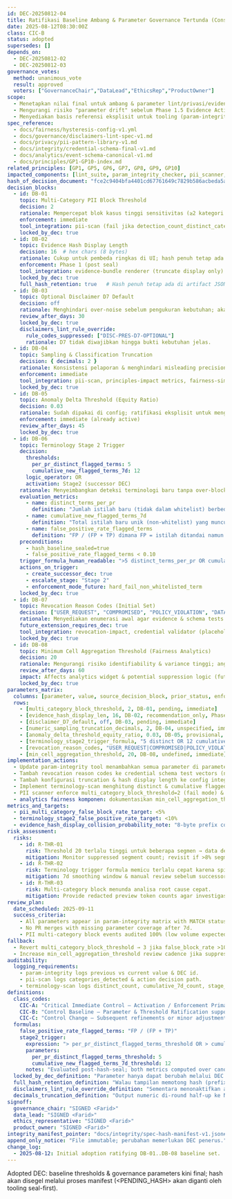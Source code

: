 ```yaml
---
id: DEC-20250812-04
title: Ratifikasi Baseline Ambang & Parameter Governance Tertunda (Consolidated Threshold Ratification)
date: 2025-08-12T08:30:00Z
class: CIC-B
status: adopted
supersedes: []
depends_on:
  - DEC-20250812-02
  - DEC-20250812-03
governance_votes:
  method: unanimous_vote
  result: approved
  voters: ["GovernanceChair","DataLead","EthicsRep","ProductOwner"]
scope:
  - Menetapkan nilai final untuk ambang & parameter lint/privasi/evidence yang masih <PENDING_DECISION>.
  - Mengurangi risiko "parameter drift" sebelum Phase 1.5 Evidence Activation.
  - Menyediakan basis referensi eksplisit untuk tooling (param-integrity, disclaimers-lint, PII scan, evidence bundle renderer, terminology-scan).
spec_reference:
  - docs/fairness/hysteresis-config-v1.yml
  - docs/governance/disclaimers-lint-spec-v1.md
  - docs/privacy/pii-pattern-library-v1.md
  - docs/integrity/credential-schema-final-v1.md
  - docs/analytics/event-schema-canonical-v1.md
  - docs/principles/GP1-GP10-index.md
related_principles: [GP1, GP5, GP6, GP7, GP8, GP9, GP10]
impacted_components: [lint_suite, param_integrity_checker, pii_scanner, evidence_bundle, terminology_scan, fairness_engine]
hash_of_decision_document: "fce2c9404bfa4401cd67761649c7829b586acbeda5a7330b67e7f4f1cb566ef2"  # sealed SHA256
decision_blocks:
  - id: DB-01
    topic: Multi-Category PII Block Threshold
    decision: 2
    rationale: Mempercepat blok kasus tinggi sensitivitas (≥2 kategori PII berbeda) tanpa menunggu manual triage.
    enforcement: immediate
    tool_integration: pii-scan (fail jika detection_count_distinct_categories >= 2 pada satu payload tanpa redaction)
    locked_by_dec: true
  - id: DB-02
    topic: Evidence Hash Display Length
    decision: 16  # hex chars (8 bytes)
    rationale: Cukup untuk pembeda ringkas di UI; hash penuh tetap ada di artifact JSON.
    enforcement: Phase 1 (post seal)
    tool_integration: evidence-bundle renderer (truncate display only)
    locked_by_dec: true
    full_hash_retention: true   # Hash penuh tetap ada di artifact JSON untuk verifikasi.
  - id: DB-03
    topic: Optional Disclaimer D7 Default
    decision: off
    rationale: Menghindari over-noise sebelum pengukuran kebutuhan; akan diaktifkan jika false negative disclaimers lint < target.
    review_after_days: 30
    locked_by_dec: true
    disclaimers_lint_rule_override:
      rule_codes_suppressed: ["DISC-PRES-D7-OPTIONAL"]
      rationale: D7 tidak diwajibkan hingga bukti kebutuhan jelas.
  - id: DB-04
    topic: Sampling & Classification Truncation
    decision: { decimals: 2 }
    rationale: Konsistensi pelaporan & menghindari misleading precision >2; eksplisit decimals=2 integer.
    enforcement: immediate
    tool_integration: pii-scan, principles-impact metrics, fairness-sim stats
    locked_by_dec: true
  - id: DB-05
    topic: Anomaly Delta Threshold (Equity Ratio)
    decision: 0.03
    rationale: Sudah dipakai di config; ratifikasi eksplisit untuk menghapus status tentative.
    enforcement: immediate (already active)
    review_after_days: 45
    locked_by_dec: true
  - id: DB-06
    topic: Terminology Stage 2 Trigger
    decision:
      thresholds:
        per_pr_distinct_flagged_terms: 5
        cumulative_new_flagged_terms_7d: 12
      logic_operator: OR
      activation: Stage2 (successor DEC)
    rationale: Menyeimbangkan deteksi terminologi baru tanpa over-block; Stage 2 = enforcement hard fail pada istilah non-whitelist.
    evaluation_metrics:
      - name: distinct_terms_per_pr
        definition: "Jumlah istilah baru (tidak dalam whitelist) berbeda pada 1 PR."
      - name: cumulative_new_flagged_terms_7d
        definition: "Total istilah baru unik (non-whitelist) yang muncul dalam rentang sliding 7 hari."
      - name: false_positive_rate_flagged_terms
        definition: "FP / (FP + TP) dimana FP = istilah ditandai namun dikonfirmasi bukan istilah terlarang."
    preconditions:
      - hash_baseline_sealed=true
      - false_positive_rate_flagged_terms < 0.10
    trigger_formula_human_readable: ">5 distinct_terms_per_pr OR cumulative_new_flagged_terms_7d > 12"
    actions_on_trigger:
      - create_successor_dec: true
      - escalate_stage: "Stage 2"
      - enforcement_mode_future: hard_fail_non_whitelisted_term
    locked_by_dec: true
  - id: DB-07
    topic: Revocation Reason Codes (Initial Set)
    decision: ["USER_REQUEST", "COMPROMISED", "POLICY_VIOLATION", "DATA_SUPERSEDED", "INTEGRITY_ERROR"]
    rationale: Menyediakan enumerasi awal agar evidence & schema tests dapat menggunakan referensi konsisten sebelum sistem revocation penuh.
    future_extension_requires_dec: true
    tool_integration: revocation-impact, credential validator (placeholder check)
    locked_by_dec: true
  - id: DB-08
    topic: Minimum Cell Aggregation Threshold (Fairness Analytics)
    decision: 20
    rationale: Mengurangi risiko identifiability & variance tinggi; angka praktis untuk stabilitas awal.
    review_after_days: 60
    impact: Affects analytics widget & potential suppression logic (future implementation)
    locked_by_dec: true
parameters_matrix:
  columns: [parameter, value, source_decision_block, prior_status, enforcement_phase]
  rows:
    - [multi_category_block_threshold, 2, DB-01, pending, immediate]
    - [evidence_hash_display_len, 16, DB-02, recommendation_only, Phase 1]
    - [disclaimer_D7_default, off, DB-03, pending, immediate]
    - [numeric_sampling_truncation_decimals, 2, DB-04, unspecified, immediate]
    - [anomaly_delta_threshold_equity_ratio, 0.03, DB-05, provisional, immediate]
    - [terminology_stage2_trigger_formula, "5 distinct OR 12 cumulative/7d", DB-06, undefined, pre-trigger]
    - [revocation_reason_codes, "USER_REQUEST|COMPROMISED|POLICY_VIOLATION|DATA_SUPERSEDED|INTEGRITY_ERROR", DB-07, none, future]
    - [min_cell_aggregation_threshold, 20, DB-08, undefined, immediate]
implementation_actions:
  - Update param-integrity tool menambahkan semua parameter di parameters_matrix.
  - Tambah revocation reason codes ke credential schema test vectors (non-breaking, comment-only until revocation DEC active).
  - Tambah konfigurasi truncation & hash display length ke config integritas pusat.
  - Implement terminology-scan menghitung distinct & cumulative flagged term metrics.
  - PII scanner enforce multi_category_block_threshold=2 (fail mode) & output block rationale.
  - analytics fairness komponen: dokumentasikan min_cell_aggregation_threshold=20 (belum ada suppression logic → TODO Phase 1.5).
metrics_and_targets:
  - pii_multi_category_false_block_rate_target: <5%
  - terminology_stage2_false_positive_rate_target: <10%
  - evidence_hash_display_collision_probability_note: "8-byte prefix collision probability negligible for current artifact volume (<10^-9)."
risk_assessment:
  risks:
    - id: R-THR-01
      risk: Threshold 20 terlalu tinggi untuk beberapa segmen → data delay.
      mitigation: Monitor suppressed segment count; revisit if >8% segments suppressed.
    - id: R-THR-02
      risk: Terminology trigger formula memicu terlalu cepat karena spike sementara.
      mitigation: 7d smoothing window & manual review sebelum successor DEC.
    - id: R-THR-03
      risk: Multi-category block menunda analisa root cause cepat.
      mitigation: Provide redacted preview token counts agar investigasi masih mungkin.
review_plan:
  date_scheduled: 2025-09-11
  success_criteria:
    - All parameters appear in param-integrity matrix with MATCH status.
    - No PR merges with missing parameter coverage after 7d.
    - PII multi-category block events audited 100% (low volume expected).
fallback:
  - Revert multi_category_block_threshold → 3 jika false_block_rate >10% dalam 14d.
  - Increase min_cell_aggregation_threshold review cadence jika suppressed >15% segments.
auditability:
  logging_requirements:
    - param-integrity logs previous vs current value & DEC id.
    - pii-scan logs categories_detected & action decision path.
    - terminology-scan logs distinct_count, cumulative_7d_count, stage_trigger_evaluated.
definitions:
  class_codes:
    CIC-A: "Critical Immediate Control – Activation / Enforcement Primary"
    CIC-B: "Control Baseline – Parameter & Threshold Ratification supporting primary controls"
    CIC-C: "Control Change – Subsequent refinements or minor adjustments"
  formulas:
    false_positive_rate_flagged_terms: "FP / (FP + TP)"
    stage2_trigger: 
      expression: "> per_pr_distinct_flagged_terms_threshold OR > cumulative_new_flagged_terms_7d_threshold"
      parameters:
        per_pr_distinct_flagged_terms_threshold: 5
        cumulative_new_flagged_terms_7d_threshold: 12
      notes: "Evaluated post-hash-seal; both metrics computed over canonical diff tokenization excluding whitelist."
  locked_by_dec_definition: "Parameter hanya dapat berubah melalui DEC penerus yang mereferensikan ID ini."
  full_hash_retention_definition: "Walau tampilan memotong hash (prefix), hash penuh tetap disimpan untuk verifikasi integritas."
  disclaimers_lint_rule_override_definition: "Sementara menonaktifkan atau menandai opsional bagian lint sampai kondisi aktivasi tercapai."
  decimals_truncation_definition: "Output numeric di-round half-up ke N=2 decimals sebelum persist/artifact agar konsisten & mencegah overprecision." 
signoff:
  governance_chair: "SIGNED <Farid>"
  data_lead: "SIGNED <Farid>"
  ethics_representative: "SIGNED <Farid>"
  product_owner: "SIGNED <Farid>"
integrity_manifest_pointer: "docs/integrity/spec-hash-manifest-v1.json#files[path=docs/governance/dec/DEC-20250812-04-governance-baseline-thresholds.md]"
append_only_notice: "File immutable; perubahan memerlukan DEC penerus."
change_log:
  - 2025-08-12: Initial adoption ratifying DB-01..DB-08 baseline set.
---
```


Adopted DEC: baseline thresholds & governance parameters kini final; hash akan disegel melalui proses manifest (<PENDING_HASH> akan diganti oleh tooling seal-first).
